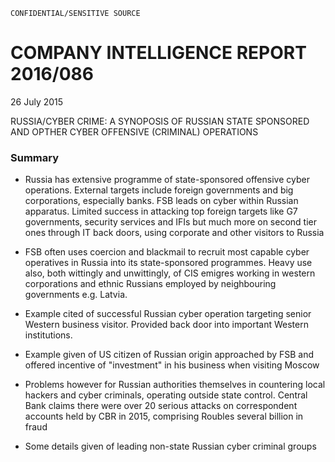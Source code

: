 ```
CONFIDENTIAL/SENSITIVE SOURCE
```

# COMPANY INTELLIGENCE REPORT 2016/086

26 July 2015

RUSSIA/CYBER CRIME: A SYNOPOSIS OF RUSSIAN STATE SPONSORED AND OPTHER CYBER OFFENSIVE \(CRIMINAL\) OPERATIONS

### Summary

* Russia has extensive programme of state-sponsored offensive cyber operations. External targets include foreign governments and big corporations, especially banks. FSB leads on cyber within Russian apparatus. Limited success in attacking top foreign targets like G7 governments, security services and IFIs but much more on second tier ones through IT back doors, using corporate and other visitors to Russia

* FSB often uses coercion and blackmail to recruit most capable cyber operatives in Russia into its state-sponsored programmes. Heavy use also, both wittingly and unwittingly, of CIS emigres working in western corporations and ethnic Russians employed by neighbouring governments e.g. Latvia.

* Example cited of successful Russian cyber operation targeting senior Western business visitor. Provided back door into important Western institutions.

* Example given of US citizen of Russian origin approached by FSB and offered incentive of "investment" in his business when visiting Moscow

* Problems however for Russian authorities themselves in countering local hackers and cyber criminals, operating outside state control. Central Bank claims there were over 20 serious attacks on correspondent accounts held by CBR in 2015, comprising Roubles several billion in fraud

* Some details given of leading non-state Russian cyber criminal groups




